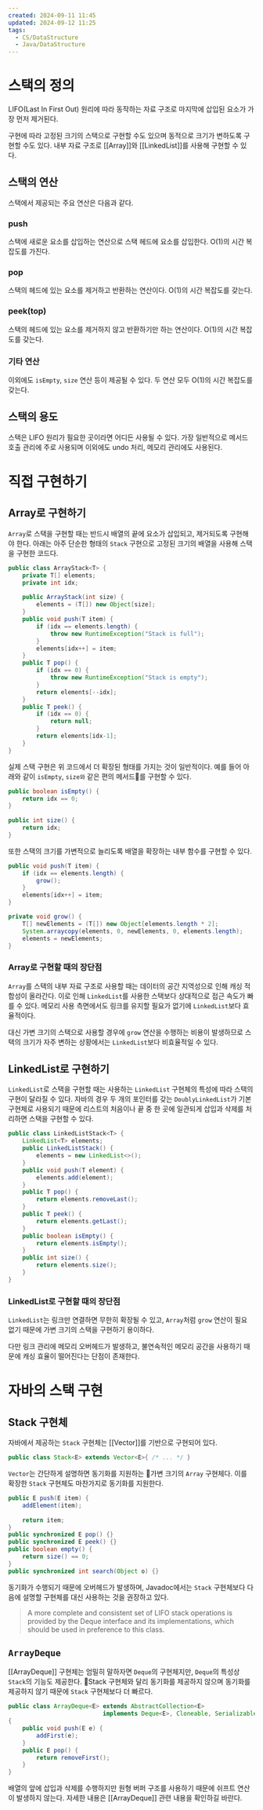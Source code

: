 ```yaml
---
created: 2024-09-11 11:45
updated: 2024-09-12 11:25
tags:
  - CS/DataStructure
  - Java/DataStructure
---
```

# 스택의 정의
LIFO(Last In First Out) 원리에 따라 동작하는 자료 구조로 마지막에 삽입된 요소가 가장 먼저 제거된다.

구현에 따라 고정된 크기의 스택으로 구현할 수도 있으며 동적으로 크기가 변하도록 구현할 수도 있다.
내부 자료 구조로 [[Array]]와 [[LinkedList]]를 사용해 구현할 수 있다.
## 스택의 연산
스택에서 제공되는 주요 연산은 다음과 같다.
### push
스택에 새로운 요소를 삽입하는 연산으로 스택 헤드에 요소를 삽입한다.
O(1)의 시간 복잡도를 가진다.
### pop
스택의 헤드에 있는 요소를 제거하고 반환하는 연산이다.
O(1)의 시간 복잡도를 갖는다.
### peek(top)
스택의 헤드에 있는 요소를 제거하지 않고 반환하기만 하는 연산이다.
O(1)의 시간 복잡도를 갖는다.
### 기타 연산
이외에도 `isEmpty`, `size` 연산 등이 제공될 수 있다.
두 연산 모두 O(1)의 시간 복잡도를 갖는다.
## 스택의 용도
스택은 LIFO 원리가 필요한 곳이라면 어디든 사용될 수 있다.
가장 일반적으로 메서드 호출 관리에 주로 사용되며 이외에도 undo 처리, 메모리 관리에도 사용된다.
# 직접 구현하기
## Array로 구현하기
`Array`로 스택을 구현할 때는 반드시 배열의 끝에 요소가 삽입되고, 제거되도록 구현해야 한다.
아래는 아주 단순한 형태의 `Stack` 구현으로 고정된 크기의 배열을 사용해 스택을 구현한 코드다.
```java
public class ArrayStack<T> {  
    private T[] elements;  
    private int idx;  
  
    public ArrayStack(int size) {  
        elements = (T[]) new Object[size];  
    }  
    public void push(T item) {  
        if (idx == elements.length) {  
            throw new RuntimeException("Stack is full");  
        }  
        elements[idx++] = item;  
    }  
    public T pop() {  
        if (idx == 0) {  
            throw new RuntimeException("Stack is empty");  
        }  
        return elements[--idx];  
    }  
    public T peek() {  
        if (idx == 0) {  
            return null;  
        }  
        return elements[idx-1];  
    }  
}
```

실제 스택 구현은 위 코드에서 더 확장된 형태를 가지는 것이 일반적이다.
예를 들어 아래와 같이 `isEmpty`, `size와` 같은 편의 메서드를 구현할 수 있다.
```java
public boolean isEmpty() {  
    return idx == 0;  
}  
  
public int size() {  
    return idx;  
}
```

또한 스택의 크기를 가변적으로 늘리도록 배열을 확장하는 내부 함수를 구현할 수 있다.
```java
public void push(T item) {  
    if (idx == elements.length) {  
        grow();  
    }  
    elements[idx++] = item;  
}  

private void grow() {  
    T[] newElements = (T[]) new Object[elements.length * 2];  
    System.arraycopy(elements, 0, newElements, 0, elements.length);  
    elements = newElements;  
}
```
### Array로 구현할 때의 장단점
`Array`를 스택의 내부 자료 구조로 사용할 때는 데이터의 공간 지역성으로 인해 캐싱 적합성이 올라간다.
이로 인해 `LinkedList`를 사용한 스택보다 상대적으로 접근 속도가 빠를 수 있다.
메모리 사용 측면에서도 링크를 유지할 필요가 없기에 `LinkedList`보다 효율적이다.

대신 가변 크기의 스택으로 사용할 경우에 `grow` 연산을 수행하는 비용이 발생하므로 스택의 크기가 자주 변하는 상황에서는 `LinkedList`보다 비효율적일 수 있다.
## LinkedList로 구현하기
`LinkedList`로 스택을 구현할 때는 사용하는 `LinkedList` 구현체의 특성에 따라 스택의 구현이 달라질 수 있다.
자바의 경우 두 개의 포인터를 갖는 `DoublyLinkedList`가 기본 구현체로 사용되기 때문에 리스트의 처음이나 끝 중 한 곳에 일관되게 삽입과 삭제를 처리하면 스택을 구현할 수 있다.
```java
public class LinkedListStack<T> {  
    LinkedList<T> elements;  
    public LinkedListStack() {  
        elements = new LinkedList<>();  
    }  
    public void push(T element) {  
        elements.add(element);  
    }  
    public T pop() {  
        return elements.removeLast();  
    }  
    public T peek() {  
        return elements.getLast();  
    }  
    public boolean isEmpty() {  
        return elements.isEmpty();  
    }  
    public int size() {  
        return elements.size();  
    }  
}
```
### LinkedList로 구현할 때의 장단점
`LinkedList`는 링크만 연결하면 무한히 확장될 수 있고, `Array`처럼 `grow` 연산이 필요 없기 때문에 가변 크기의 스택을 구현하기 용이하다.

다만 링크 관리에 메모리 오버헤드가 발생하고, 불연속적인 메모리 공간을 사용하기 때문에 캐싱 효율이 떨어진다는 단점이 존재한다.
# 자바의 스택 구현
## Stack 구현체
자바에서 제공하는 `Stack` 구현체는 [[Vector]]를 기반으로 구현되어 있다.
```java
public class Stack<E> extends Vector<E>{ /* ... */ }
```

`Vector`는 간단하게 설명하면 동기화를 지원하는 가변 크기의 `Array` 구현체다.
이를 확장한 `Stack` 구현체도 마찬가지로 동기화를 지원한다.
```java
public E push(E item) {  
    addElement(item);  
  
    return item;  
}
public synchronized E pop() {}
public synchronized E peek() {}
public boolean empty() {  
    return size() == 0;  
}
public synchronized int search(Object o) {}
```

동기화가 수행되기 때문에 오버헤드가 발생하며, Javadoc에서는 `Stack` 구현체보다 다음에 설명할 구현체를 대신 사용하는 것을 권장하고 있다.

> A more complete and consistent set of LIFO stack operations is provided by the Deque interface and its implementations, which should be used in preference to this class.
## `ArrayDeque`
[[ArrayDeque]] 구현체는 엄밀히 말하자면 `Deque`의 구현체지만, `Deque`의 특성상 `Stack`의 기능도 제공한다.
Stack 구현체와 달리 동기화를 제공하지 않으며 동기화를 제공하지 않기 때문에 `Stack` 구현체보다 더 빠르다.
```java
public class ArrayDeque<E> extends AbstractCollection<E>  
                           implements Deque<E>, Cloneable, Serializable  
{
	public void push(E e) {  
	    addFirst(e);  
	}
	public E pop() {  
	    return removeFirst();  
	}
}
```

배열의 앞에 삽입과 삭제를 수행하지만 원형 버퍼 구조를 사용하기 때문에 쉬프트 연산이 발생하지 않는다.
자세한 내용은 [[ArrayDeque]] 관련 내용을 확인하길 바란다.